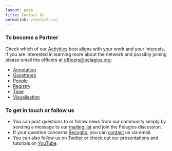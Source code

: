 ```yaml
---
layout: page
title: Contact Us
permalink: /contact-us/
---
```


### To become a Partner
Check which of our [Activities]({{site.url}}/activities/) best aligns with your work and your interests, if you are interested in learning more about the network and possibly joining please email the officers at officers@pelagios.org:
- [Annotation]({{site.url}}/activities/annotation)
- [Gazetteers]({{site.url}}/activities/gazetteers)
- [People]({{site.url}}/activities/people)
- [Registry]({{site.url}}/activities/registry)
- [Time]({{site.url}}/activities/time)
- [Visualisation]({{site.url}}/activities/visualisation)

### To get in touch or follow us
- You can post questions to or follow news from our community simply by sending a message to our [mailing list](https://groups.google.com/d/forum/pelagios-network) and join the Pelagios discussion.
- If your question concerns [Recogito](https://recogito.pelagios.org/), you can [contact](mailto:commons@pelagios.org) us via email.
- You can also follow us on [Twitter](https://twitter.com/PelagiosNetwork) or check out our presentations and tutorials on [YouTube](https://www.youtube.com/channel/UC6-o6U7HgpFKYhghO_ObrXg).
